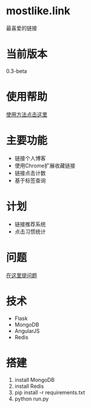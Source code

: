 # mostlike.link

最喜爱的链接

# 当前版本
0.3-beta

# 使用帮助

[使用方法点击这里](https://github.com/everettjf/mostlike.link/blob/master/TUTORIAL.md)

# 主要功能
- 链接个人博客
- 使用Chrome扩展收藏链接
- 链接点击计数
- 基于标签查询

# 计划
- 链接推荐系统
- 点击习惯统计

# 问题

[在这里提问题](https://github.com/everettjf/mostlike.link/issues)

# 技术
- Flask
- MongoDB
- AngularJS
- Redis

# 搭建
1. install MongoDB
2. install Redis
3. pip install -r requirements.txt
4. python run.py


